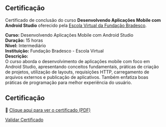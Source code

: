 ## Certificação

Certificado de conclusão do curso **Desenvolvendo Aplicações Mobile com Android Studio** oferecido pela [Escola Virtual da Fundação Bradesco](https://www.ev.org.br/).

**Curso:** Desenvolvendo Aplicações Mobile com Android Studio  
**Duração:** 15 horas  
**Nível:** Intermediário  
**Instituição:** Fundação Bradesco - Escola Virtual  
**Descrição:**  
O curso aborda o desenvolvimento de aplicações mobile com foco em Android Studio, apresentando conceitos fundamentais, práticas de criação de projetos, utilização de layouts, requisições HTTP, carregamento de arquivos externos e publicação de aplicativos. Também enfatiza boas práticas de programação para melhor experiência do usuário.

## Certificação

📄 [Clique aqui para ver o certificado (PDF)](Certificado.pdf)

[Validar Certificado](https://www.ev.org.br/validar-certificado)
